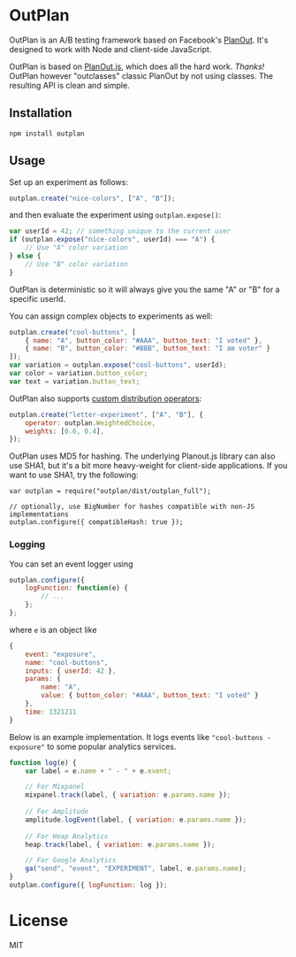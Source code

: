 OutPlan
=======

OutPlan is an A/B testing framework based on Facebook's [PlanOut](http://facebook.github.io/planout).
It's designed to work with Node and client-side JavaScript.

OutPlan is based on [PlanOut.js](https://github.com/HubSpot/PlanOut.js),
which does all the hard work. _Thanks!_ OutPlan however "outclasses" classic
PlanOut by not using classes. The resulting API is clean and simple.

## Installation

```
npm install outplan
```

## Usage

Set up an experiment as follows:

```javascript
outplan.create("nice-colors", ["A", "B"]);
```

and then evaluate the experiment using `outplan.expose()`:

```javascript
var userId = 42; // something unique to the current user
if (outplan.expose("nice-colors", userId) === "A") {
    // Use "A" color variation
} else {
    // Use "B" color variation
}
```

OutPlan is deterministic so it will always give you the same
"A" or "B" for a specific userId.

You can assign complex objects to experiments as well:

```javascript
outplan.create("cool-buttons", [
    { name: "A", button_color: "#AAA", button_text: "I voted" },
    { name: "B", button_color: "#BBB", button_text: "I am voter" }
]);
var variation = outplan.expose("cool-buttons", userId);
var color = variation.button_color;
var text = variation.button_text;
```

OutPlan also supports [custom distribution operators](http://facebook.github.io/planout/docs/random-operators.html):

```javascript
outplan.create("letter-experiment", ["A", "B"], {
    operator: outplan.WeightedChoice,
    weights: [0.6, 0.4],
});
```

OutPlan uses MD5 for hashing. The underlying Planout.js library can also
use SHA1, but it's a bit more heavy-weight for client-side applications.
If you want to use SHA1, try the following:

```
var outplan = require("outplan/dist/outplan_full");

// optionally, use BigNumber for hashes compatible with non-JS implementations
outplan.configure({ compatibleHash: true });
```


### Logging

You can set an event logger using 

```javascript
outplan.configure({
    logFunction: function(e) {
        // ...
    };
};
```

where `e` is an object like

```javascript
{
    event: "exposure",
    name: "cool-buttons",
    inputs: { userId: 42 },
    params: {
        name: "A",
        value: { button_color: "#AAA", button_text: "I voted" }
    },
    time: 1321211
}
```

Below is an example implementation. It logs events like `"cool-buttons - exposure"`
to some popular analytics services.

```javascript
function log(e) {
    var label = e.name + " - " + e.event;

    // For Mixpanel
    mixpanel.track(label, { variation: e.params.name });
  
    // For Amplitude
    amplitude.logEvent(label, { variation: e.params.name });
    
    // For Heap Analytics
    heap.track(label, { variation: e.params.name });

    // For Google Analytics
    ga("send", "event", "EXPERIMENT", label, e.params.name);
}
outplan.configure({ logFunction: log });
```

# License

MIT